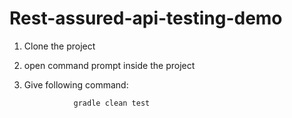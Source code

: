 # Rest-assured-api-testing-demo


1. Clone the project

2. open command prompt inside the project

3. Give following command:


                  gradle clean test
                  
                  
                  
 
